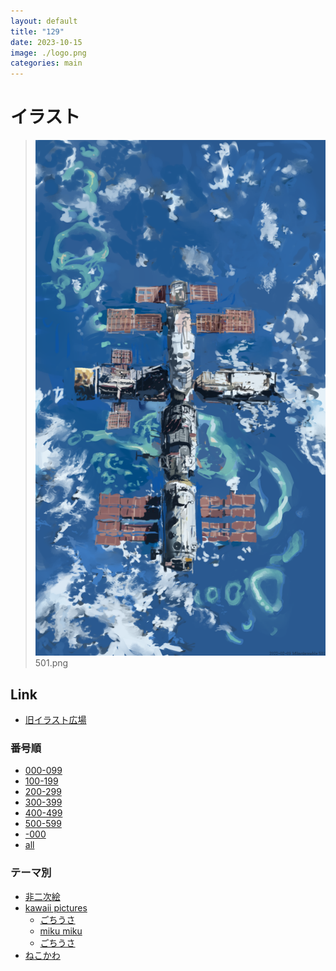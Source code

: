 ```yaml
---
layout: default
title: "129"
date: 2023-10-15
image: ./logo.png
categories: main
---
```


# イラスト

>![](./illusts/501.png)
501.png

## Link
- [旧イラスト広場](7)

### 番号順
- [000-099](10)
- [100-199](11)
- [200-299](12)
- [300-399](13)
- [400-499](14)
- [500-599](15)
- [-000](20)
- [all](3)

### テーマ別

- [非二次絵](44)
- [kawaii pictures](6)
    - [ごちうさ](43)
    - [miku miku](39)
    - [ごちうさ](43)
- [ねこかわ](31)




